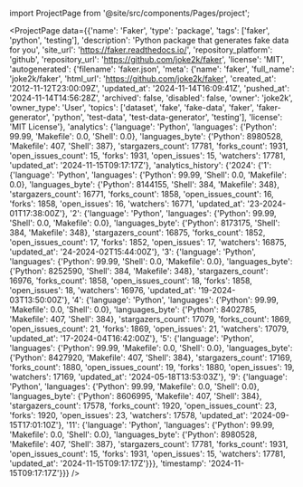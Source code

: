 
import ProjectPage from '@site/src/components/Pages/project';

<ProjectPage
    data={{'name': 'Faker', 'type': 'package', 'tags': ['faker', 'python', 'testing'], 'description': 'Python package that generates fake data for you', 'site_url': 'https://faker.readthedocs.io/', 'repository_platform': 'github', 'repository_url': 'https://github.com/joke2k/faker', 'license': 'MIT', 'autogenerated': {'filename': 'faker.json', 'meta': {'name': 'faker', 'full_name': 'joke2k/faker', 'html_url': 'https://github.com/joke2k/faker', 'created_at': '2012-11-12T23:00:09Z', 'updated_at': '2024-11-14T16:09:41Z', 'pushed_at': '2024-11-14T14:56:28Z', 'archived': false, 'disabled': false, 'owner': 'joke2k', 'owner_type': 'User', 'topics': ['dataset', 'fake', 'fake-data', 'faker', 'faker-generator', 'python', 'test-data', 'test-data-generator', 'testing'], 'license': 'MIT License'}, 'analytics': {'language': 'Python', 'languages': {'Python': 99.99, 'Makefile': 0.0, 'Shell': 0.0}, 'languages_byte': {'Python': 8980528, 'Makefile': 407, 'Shell': 387}, 'stargazers_count': 17781, 'forks_count': 1931, 'open_issues_count': 15, 'forks': 1931, 'open_issues': 15, 'watchers': 17781, 'updated_at': '2024-11-15T09:17:17Z'}, 'analytics_history': {'2024': {'1': {'language': 'Python', 'languages': {'Python': 99.99, 'Shell': 0.0, 'Makefile': 0.0}, 'languages_byte': {'Python': 8144155, 'Shell': 384, 'Makefile': 348}, 'stargazers_count': 16771, 'forks_count': 1858, 'open_issues_count': 16, 'forks': 1858, 'open_issues': 16, 'watchers': 16771, 'updated_at': '23-2024-01T17:38:00Z'}, '2': {'language': 'Python', 'languages': {'Python': 99.99, 'Shell': 0.0, 'Makefile': 0.0}, 'languages_byte': {'Python': 8173175, 'Shell': 384, 'Makefile': 348}, 'stargazers_count': 16875, 'forks_count': 1852, 'open_issues_count': 17, 'forks': 1852, 'open_issues': 17, 'watchers': 16875, 'updated_at': '24-2024-02T15:44:00Z'}, '3': {'language': 'Python', 'languages': {'Python': 99.99, 'Shell': 0.0, 'Makefile': 0.0}, 'languages_byte': {'Python': 8252590, 'Shell': 384, 'Makefile': 348}, 'stargazers_count': 16976, 'forks_count': 1858, 'open_issues_count': 18, 'forks': 1858, 'open_issues': 18, 'watchers': 16976, 'updated_at': '19-2024-03T13:50:00Z'}, '4': {'language': 'Python', 'languages': {'Python': 99.99, 'Makefile': 0.0, 'Shell': 0.0}, 'languages_byte': {'Python': 8402785, 'Makefile': 407, 'Shell': 384}, 'stargazers_count': 17079, 'forks_count': 1869, 'open_issues_count': 21, 'forks': 1869, 'open_issues': 21, 'watchers': 17079, 'updated_at': '17-2024-04T16:42:00Z'}, '5': {'language': 'Python', 'languages': {'Python': 99.99, 'Makefile': 0.0, 'Shell': 0.0}, 'languages_byte': {'Python': 8427920, 'Makefile': 407, 'Shell': 384}, 'stargazers_count': 17169, 'forks_count': 1880, 'open_issues_count': 19, 'forks': 1880, 'open_issues': 19, 'watchers': 17169, 'updated_at': '2024-05-18T13:53:03Z'}, '9': {'language': 'Python', 'languages': {'Python': 99.99, 'Makefile': 0.0, 'Shell': 0.0}, 'languages_byte': {'Python': 8606995, 'Makefile': 407, 'Shell': 384}, 'stargazers_count': 17578, 'forks_count': 1920, 'open_issues_count': 23, 'forks': 1920, 'open_issues': 23, 'watchers': 17578, 'updated_at': '2024-09-15T17:01:10Z'}, '11': {'language': 'Python', 'languages': {'Python': 99.99, 'Makefile': 0.0, 'Shell': 0.0}, 'languages_byte': {'Python': 8980528, 'Makefile': 407, 'Shell': 387}, 'stargazers_count': 17781, 'forks_count': 1931, 'open_issues_count': 15, 'forks': 1931, 'open_issues': 15, 'watchers': 17781, 'updated_at': '2024-11-15T09:17:17Z'}}}, 'timestamp': '2024-11-15T09:17:17Z'}}}
/>
